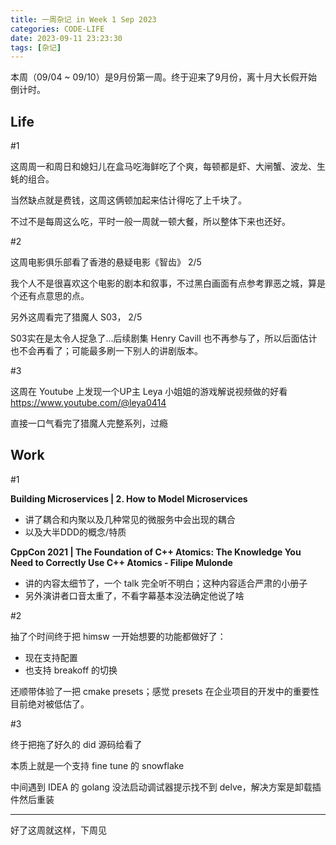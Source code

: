 ```yaml
---
title: 一周杂记 in Week 1 Sep 2023
categories: CODE-LIFE
date: 2023-09-11 23:23:30
tags: [杂记]
---
```

本周（09/04 ~ 09/10）是9月份第一周。终于迎来了9月份，离十月大长假开始倒计时。

## Life

\#1

这周周一和周日和媳妇儿在盒马吃海鲜吃了个爽，每顿都是虾、大闸蟹、波龙、生蚝的组合。

当然缺点就是费钱，这周这俩顿加起来估计得吃了上千块了。

不过不是每周这么吃，平时一般一周就一顿大餐，所以整体下来也还好。

\#2

这周电影俱乐部看了香港的悬疑电影《智齿》 2/5

我个人不是很喜欢这个电影的剧本和叙事，不过黑白画面有点参考罪恶之城，算是个还有点意思的点。

另外这周看完了猎魔人 S03， 2/5

S03实在是太令人捉急了...后续剧集 Henry Cavill 也不再参与了，所以后面估计也不会再看了；可能最多刷一下别人的讲剧版本。

\#3

这周在 Youtube 上发现一个UP主 Leya 小姐姐的游戏解说视频做的好看 https://www.youtube.com/@leya0414

直接一口气看完了猎魔人完整系列，过瘾

## Work

\#1

**Building Microservices | 2. How to Model Microservices**

- 讲了耦合和内聚以及几种常见的微服务中会出现的耦合
- 以及大半DDD的概念/特质

**CppCon 2021 | The Foundation of C++ Atomics: The Knowledge You Need to Correctly Use C++ Atomics - Filipe Mulonde**

- 讲的内容太细节了，一个 talk 完全听不明白；这种内容适合严肃的小册子
- 另外演讲者口音太重了，不看字幕基本没法确定他说了啥

\#2

抽了个时间终于把 himsw 一开始想要的功能都做好了：
- 现在支持配置
- 也支持 breakoff 的切换

还顺带体验了一把 cmake presets；感觉 presets 在企业项目的开发中的重要性目前绝对被低估了。

\#3

终于把拖了好久的 did 源码给看了

本质上就是一个支持 fine tune 的 snowflake

中间遇到 IDEA 的 golang 没法启动调试器提示找不到 delve，解决方案是卸载插件然后重装

---

好了这周就这样，下周见
